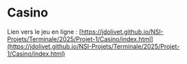 # Casino

Lien vers le jeu en ligne : [https://jdolivet.github.io/NSI-Projets/Terminale/2025/Projet-1/Casino/index.html](https://jdolivet.github.io/NSI-Projets/Terminale/2025/Projet-1/Casino/index.html)
